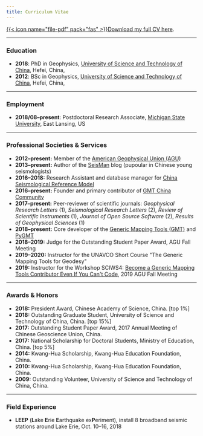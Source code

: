 ```yaml
---
title: Curriculum Vitae
---
```


[{{< icon name="file-pdf" pack="fas" >}}Download my full CV here](/files/Dongdong_Tian_CV.pdf).

---

### Education

- **2018**: PhD in Geophysics,
  [University of Science and Technology of China](http://en.ustc.edu.cn/), Hefei, China,
- **2012**: BSc in Geophysics,
  [University of Science and Technology of China](http://en.ustc.edu.cn/), Hefei, China,

---

### Employment

- **2018/08–present**: Postdoctoral Research Associate,
					   [Michigan State University](https://msu.edu/), East Lansing, US

---

### Professional Societies & Services

- **2012–present:** Member of the [American Geophysical Union (AGU)](https://sites.agu.org/)
- **2013–present:** Author of the [SeisMan](https://blog.seisman.info) blog (pupoular in Chinese young seismologists)
- **2016–2018:** Research Assistant and database manager for [China Seismological Reference Model](http://chinageorefmodel.org/)
- **2016–present:** Founder and primary contributor of [GMT China Community](http://gmt-china.org/)
- **2017–present:** Peer-reviewer of scientific journals:
                    *Geophysical Research Letters* (1),
                    *Seismological Research Letters* (2),
                    *Review of Scientific Instruments* (1),
                    *Journal of Open Source Software* (2),
                    *Results of Geophysical Sciences* (1)
- **2018–present:** Core developer of the [Generic Mapping Tools (GMT)](https://www.generic-mapping-tools.org/) and [PyGMT](https://www.pygmt.org/)
- **2018–2019:** Judge for the Outstanding Student Paper Award, AGU Fall Meeting
- **2019–2020:** Instructor for the UNAVCO Short Course "The Generic Mapping Tools for Geodesy"
- **2019:** Instructor for the Workshop SCIWS4: [Become a Generic Mapping Tools Contributor Even If You Can't Code](https://www.agu.org/Events/SCIWS4-Generic-Mapping-Tools), 2019 AGU Fall Meeting

---

### Awards & Honors

- **2018:** President Award, Chinese Academy of Science, China. [top 1%]
- **2018:** Outstanding Graduate Student, University of Science and Technology of China, China. [top 15%]
- **2017:** Outstanding Student Paper Award, 2017 Annual Meeting of Chinese Geoscience Union, China.
- **2017:** National Scholarship for Doctoral Students, Ministry of Education, China. [top 5%]
- **2014:** Kwang-Hua Scholarship, Kwang-Hua Education Foundation, China.
- **2010:** Kwang-Hua Scholarship, Kwang-Hua Education Foundation, China.
- **2009:** Outstanding Volunteer, University of Science and Technology of China, China.

---

### Field Experience

- **LEEP** (**L**ake **E**rie **E**arthquake ex**P**eriment),
  install 8 broadband seismic stations around Lake Erie,
  Oct. 10–16, 2018
